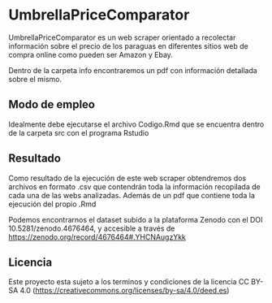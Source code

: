 # UmbrellaPriceComparator

UmbrellaPriceComparator es un web scraper orientado a recolectar información sobre el precio de los paraguas en diferentes sitios web de compra online como pueden ser Amazon y Ebay.

Dentro de la carpeta info encontraremos un pdf con información detallada sobre el mismo.


## Modo de empleo

Idealmente debe ejecutarse el archivo Codigo.Rmd que se encuentra dentro de la carpeta src con el programa Rstudio

## Resultado

Como resultado de la ejecución de este web scraper obtendremos dos archivos en formato .csv que contendrán toda la información recopilada de cada una de las webs analizadas. Además de un pdf que contiene toda la ejecución del propio .Rmd

Podemos encontrarnos el dataset subido a la plataforma Zenodo con el DOI 10.5281/zenodo.4676464, y accesible a través de https://zenodo.org/record/4676464#.YHCNAugzYkk

## Licencia

Este proyecto esta sujeto a los terminos y condiciones de la licencia CC BY-SA 4.0 (https://creativecommons.org/licenses/by-sa/4.0/deed.es)
